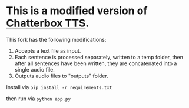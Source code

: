 # This is a modified version of [Chatterbox TTS](https://huggingface.co/spaces/ResembleAI/Chatterbox).

This fork has the following modifications:
1. Accepts a text file as input.
2. Each sentence is processed separately, written to a temp folder, then after all sentences have been written, they are concatenated into a single audio file.
3. Outputs audio files to "outputs" folder.

Install via
`pip install -r requirements.txt`

then run via
`python app.py`
